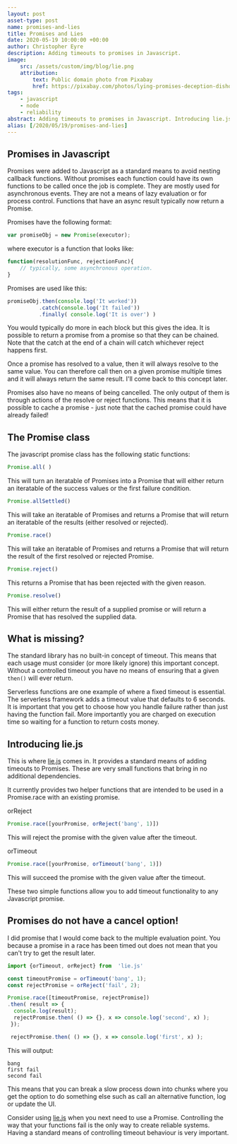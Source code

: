 ```yaml
---
layout: post
asset-type: post
name: promises-and-lies
title: Promises and Lies
date: 2020-05-19 10:00:00 +00:00
author: Christopher Eyre
description: Adding timeouts to promises in Javascript.
image:
    src: /assets/custom/img/blog/lie.png
    attribution:
        text: Public domain photo from Pixabay
        href: https://pixabay.com/photos/lying-promises-deception-dishonesty-1562272/
tags:
    - javascript
    - node
    - reliability
abstract: Adding timeouts to promises in Javascript. Introducing lie.js 
alias: [/2020/05/19/promises-and-lies]
---
```


## Promises in Javascript

Promises were added to Javascript as a standard means to avoid nesting callback functions.
Without promises each function could have its own functions to be called once the job is complete. They are mostly used for asynchronous events. They are not a means of lazy evaluation or for process control. Functions that have an async result typically now return a Promise.

Promises have the following format:

```javascript
var promiseObj = new Promise(executor);
```

where executor is a function that looks like:

```javascript
function(resolutionFunc, rejectionFunc){
    // typically, some asynchronous operation.
}
``` 

Promises are used like this:

```javascript
promiseObj.then(console.log('It worked'))
          .catch(console.log('It failed'))
          .finally( console.log('It is over') )
```

You would typically do more in each block but this gives the idea. It is possible to return a promise from a promise so that they can be chained. Note that the catch at the end of a chain will catch whichever reject happens first.

Once a promise has resolved to a value, then it will always resolve to the same value.
You can therefore call then on a given promise multiple times and it will always return the same result. I'll come back to this concept later.

Promises also have no means of being cancelled. The only output of them is through actions of the resolve or reject functions. This means that it is possible to cache a promise - just note that the cached promise could have already failed!

## The Promise class

The javascript promise class has the following static functions:

```Javascript
Promise.all( ) 
```

This will turn an iteratable of Promises into a Promise that will either return an iteratable of the success values or the first failure condition.

```Javascript
Promise.allSettled()
```

This will take an iteratable of Promises and returns a Promise that will return an iteratable of the results (either resolved or rejected).

```Javascript
Promise.race()
```

This will take an iteratable of Promises and returns a Promise that will return the result of the first resolved or rejected Promise.

```Javascript
Promise.reject()
```

This returns a Promise that has been rejected with the given reason.  

```Javascript
Promise.resolve()
```

This will either return the result of a supplied promise or will return a Promise that has resolved the supplied data.

## What is missing?

The standard library has no built-in concept of timeout. This means that each usage must consider (or more likely ignore) this important concept. Without a controlled timeout you have no means of ensuring that a given ```then()``` will ever return.

Serverless functions are one example of where a fixed timeout is essential. The serverless framework adds a timeout value that defaults to 6 seconds. It is important that you get to choose how you handle failure rather than just having the function fail.
More importantly you are charged on execution time so waiting for a function to return costs money. 

## Introducing lie.js

This is where [lie.js](https://www.npmjs.com/package/lie.js) comes in. It provides a standard means of adding timeouts to Promises. These are very small functions that bring in no additional dependencies.

It currently provides two helper functions that are intended to be used in a Promise.race with an existing promise.

orReject

```javascript
Promise.race([yourPromise, orReject('bang', 1)])
```

This will reject the promise with the given value after the timeout.

orTimeout

```javascript
Promise.race([yourPromise, orTimeout('bang', 1)])
```

This will succeed the promise with the given value after the timeout.

These two simple functions allow you to add timeout functionality to any Javascript promise.

## Promises do not have a cancel option!

I did promise that I would come back to the multiple evaluation point. You because a promise in a race has been timed out does not mean that you can't try to get the result later.

```javascript
import {orTimeout, orReject} from  'lie.js'

const timeoutPromise = orTimeout('bang', 1);
const rejectPromise = orReject('fail', 2);

Promise.race([timeoutPromise, rejectPromise])
.then( result => {
  console.log(result);
  rejectPromise.then( () => {}, x => console.log('second', x) );
 });

 rejectPromise.then( () => {}, x => console.log('first', x) );
```

This will output:

```
bang
first fail
second fail
```

This means that you can break a slow process down into chunks where you get the option to do something else such as call an alternative function, log or update the UI. 

Consider using [lie.js](https://www.npmjs.com/package/lie.js) when you next need to use a Promise. Controlling the way that your functions fail is the only way to create reliable systems.
Having a standard means of controlling timeout behaviour is very important.
